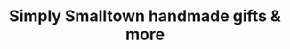 ---
title: "Simply Smalltown handmade gifts & more"
url: /honeoye/simply-smalltown-handmade-gifts-und-more/
shop: Andenken
---